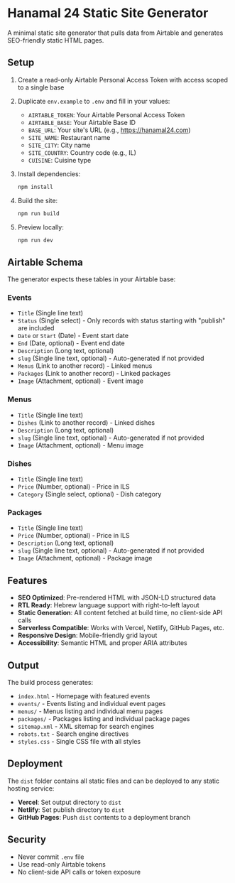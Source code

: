# Hanamal 24 Static Site Generator

A minimal static site generator that pulls data from Airtable and generates SEO-friendly static HTML pages.

## Setup

1. Create a read-only Airtable Personal Access Token with access scoped to a single base
2. Duplicate `env.example` to `.env` and fill in your values:
   - `AIRTABLE_TOKEN`: Your Airtable Personal Access Token
   - `AIRTABLE_BASE`: Your Airtable Base ID
   - `BASE_URL`: Your site's URL (e.g., https://hanamal24.com)
   - `SITE_NAME`: Restaurant name
   - `SITE_CITY`: City name
   - `SITE_COUNTRY`: Country code (e.g., IL)
   - `CUISINE`: Cuisine type

3. Install dependencies:
   ```bash
   npm install
   ```

4. Build the site:
   ```bash
   npm run build
   ```

5. Preview locally:
   ```bash
   npm run dev
   ```

## Airtable Schema

The generator expects these tables in your Airtable base:

### Events
- `Title` (Single line text)
- `Status` (Single select) - Only records with status starting with "publish" are included
- `Date` or `Start` (Date) - Event start date
- `End` (Date, optional) - Event end date
- `Description` (Long text, optional)
- `slug` (Single line text, optional) - Auto-generated if not provided
- `Menus` (Link to another record) - Linked menus
- `Packages` (Link to another record) - Linked packages
- `Image` (Attachment, optional) - Event image

### Menus
- `Title` (Single line text)
- `Dishes` (Link to another record) - Linked dishes
- `Description` (Long text, optional)
- `slug` (Single line text, optional) - Auto-generated if not provided
- `Image` (Attachment, optional) - Menu image

### Dishes
- `Title` (Single line text)
- `Price` (Number, optional) - Price in ILS
- `Category` (Single select, optional) - Dish category

### Packages
- `Title` (Single line text)
- `Price` (Number, optional) - Price in ILS
- `Description` (Long text, optional)
- `slug` (Single line text, optional) - Auto-generated if not provided
- `Image` (Attachment, optional) - Package image

## Features

- **SEO Optimized**: Pre-rendered HTML with JSON-LD structured data
- **RTL Ready**: Hebrew language support with right-to-left layout
- **Static Generation**: All content fetched at build time, no client-side API calls
- **Serverless Compatible**: Works with Vercel, Netlify, GitHub Pages, etc.
- **Responsive Design**: Mobile-friendly grid layout
- **Accessibility**: Semantic HTML and proper ARIA attributes

## Output

The build process generates:
- `index.html` - Homepage with featured events
- `events/` - Events listing and individual event pages
- `menus/` - Menus listing and individual menu pages
- `packages/` - Packages listing and individual package pages
- `sitemap.xml` - XML sitemap for search engines
- `robots.txt` - Search engine directives
- `styles.css` - Single CSS file with all styles

## Deployment

The `dist` folder contains all static files and can be deployed to any static hosting service:

- **Vercel**: Set output directory to `dist`
- **Netlify**: Set publish directory to `dist`
- **GitHub Pages**: Push `dist` contents to a deployment branch

## Security

- Never commit `.env` file
- Use read-only Airtable tokens
- No client-side API calls or token exposure
